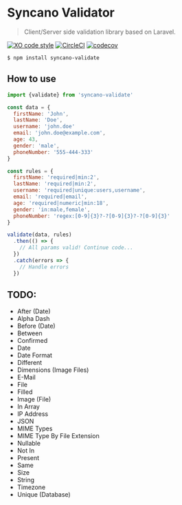 # Syncano Validator

> Client/Server side validation library based on Laravel.

[![XO code style][xo-badge]][xo]
[![CircleCI][circleci-badge]][circleci]
[![codecov][codecov-badge]][codecov]

[xo]: https://github.com/sindresorhus/xo
[xo-badge]: https://img.shields.io/badge/code_style-XO-5ed9c7.svg
[circleci]: https://circleci.com/gh/eyedea-io/syncano-validate/tree/devel
[circleci-badge]: https://circleci.com/gh/eyedea-io/syncano-validate.svg?style=shield&circle-token=4f0733cbf425699a9ca0bc95d44ade178e5a7abd
[codecov]: https://codecov.io/gh/eyedea-io/syncano-validate
[codecov-badge]: https://codecov.io/gh/eyedea-io/syncano-validate/branch/devel/graph/badge.svg

```
$ npm install syncano-validate
```

## How to use

```js
import {validate} from 'syncano-validate'

const data = {
  firstName: 'John',
  lastName: 'Doe',
  username: 'john.doe'
  email: 'john.doe@example.com',
  age: 43,
  gender: 'male',
  phoneNumber: '555-444-333'
}

const rules = {
  firstName: 'required|min:2',
  lastName: 'required|min:2',
  username: 'required|unique:users,username',
  email: 'required|email',
  age: 'required|numeric|min:18',
  gender: 'in:male,female',
  phoneNumber: 'regex:[0-9]{3}?-?[0-9]{3}?-?[0-9]{3}'
}

validate(data, rules)
  .then(() => {
    // All params valid! Continue code...
  })
  .catch(errors => {
    // Handle errors
  })
```

## TODO:

* After (Date)
* Alpha Dash
* Before (Date)
* Between
* Confirmed
* Date
* Date Format
* Different
* Dimensions (Image Files)
* E-Mail
* File
* Filled
* Image (File)
* In Array
* IP Address
* JSON
* MIME Types
* MIME Type By File Extension
* Nullable
* Not In
* Present
* Same
* Size
* String
* Timezone
* Unique (Database)
